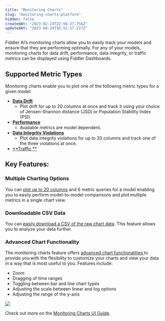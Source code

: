 ```yaml
---
title: "Monitoring Charts"
slug: "monitoring-charts-platform"
hidden: false
createdAt: "2023-02-23T22:56:27.756Z"
updatedAt: "2023-08-24T16:52:17.227Z"
---
```

Fiddler AI’s monitoring charts allow you to easily track your models and ensure that they are performing optimally. For any of your models, monitoring charts for data drift, performance, data integrity, or traffic metrics can be displayed using Fiddler Dashboards.

## Supported Metric Types

Monitoring charts enable you to plot one of the following metric types for a given model:

- [**Data Drift**](doc:data-drift-platform#what-is-being-tracked)
  - Plot drift for up to 20 columns at once and track it using your choice of Jensen–Shannon distance (JSD) or Population Stability Index (PSI).
- [**Performance**](doc:performance-tracking-platform#what-is-being-tracked)
  - Available metrics are model dependent.
- [**Data Integrity Violations**](doc:data-integrity-platform#what-is-being-tracked)
  - Plot data integrity violations for up to 20 columns and track one of the three violations at once.
- [**Traffic **](doc:traffic-platform#what-is-being-tracked)

## Key Features:

### Multiple Charting Options

You can [plot up to 20 columns](doc:monitoring-charts-ui#chart-metric-queries--filters) and 6 metric queries for a model enabling you to easily perform model-to-model comparisons and plot multiple metrics in a single chart view.

### Downloadable CSV Data

You can [easily download a CSV of the raw chart data](doc:monitoring-charts-ui#breakdown-summary). This feature allows you to analyze your data further.

### Advanced Chart Functionality

The monitoring charts feature offers [advanced chart functionalities ](doc:monitoring-charts-ui#chart-metric-queries--filters)  to provide you with the flexibility to customize your charts and view your data in a way that is most useful to you. Features include:

- Zoom
- Dragging of time ranges
- Toggling between bar and line chart types
- Adjusting the scale between linear and log options
- Adjusting the range of the y-axis

![](https://files.readme.io/9ad4867-image.png)

Check out more on the [Monitoring Charts UI Guide](doc:monitoring-charts-ui).